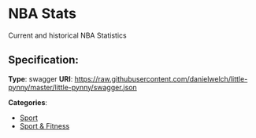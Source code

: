 # NBA Stats


Current and historical NBA Statistics

## Specification:
**Type**: swagger
**URI**: https://raw.githubusercontent.com/danielwelch/little-pynny/master/little-pynny/swagger.json


**Categories**:
- [Sport](https://github.com/apis-list/apis-list#sport)
- [Sport & Fitness](https://github.com/apis-list/apis-list#sport-and-fitness)



